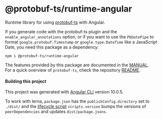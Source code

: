 @protobuf-ts/runtime-angular
============================

Runtime library for using [protobuf-ts](https://github.com/timostamm/protobuf-ts/tree/master/packages/README.md) with Angular.

If you generate code with the protobuf-ts plugin and the `enable_angular_annotations` 
option, or if you want to use the `PbDatePipe` to format `google.protobuf.Timestamp` 
or `google.type.DateTime` like a JavaScript Date, you need this package as a dependency:
                                                                                                      
```shell script
npm i @protobuf-ts/runtime-angular
``` 


The features provided by this package are documented in the [MANUAL](https://github.com/timostamm/protobuf-ts/tree/master/packages/MANUAL.md#angular-support).  
For a quick overview of `protobuf-ts`, check the repository [README](https://github.com/timostamm/protobuf-ts/tree/master/packages/README.md).


#### Building this project

This project was generated with [Angular CLI](https://github.com/angular/angular-cli) 
version 10.0.5.

To work with lerna, `package.json` has the `publishConfig.directory` set to `./dist/` 
and the [lifecycle script]( https://github.com/lerna/lerna/tree/master/commands/version#lifecycle-scripts) 
`scripts.version` bumps the versions of `peerDependencies` and updates `dist/package.jsons`. 

